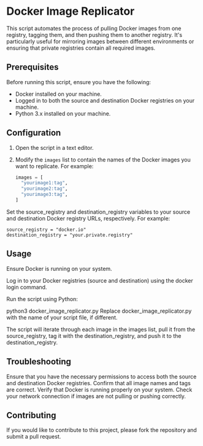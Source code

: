 # Docker Image Replicator

This script automates the process of pulling Docker images from one registry, tagging them, and then pushing them to another registry. It's particularly useful for mirroring images between different environments or ensuring that private registries contain all required images.

## Prerequisites

Before running this script, ensure you have the following:

- Docker installed on your machine.
- Logged in to both the source and destination Docker registries on your machine.
- Python 3.x installed on your machine.

## Configuration

1. Open the script in a text editor.
2. Modify the `images` list to contain the names of the Docker images you want to replicate. For example:

   ```python
   images = [
     "yourimage1:tag",
     "yourimage2:tag",
     "yourimage3:tag",
   ] 
   ```
Set the source_registry and destination_registry variables to your source and destination Docker registry URLs, respectively. For example:
```
source_registry = "docker.io"
destination_registry = "your.private.registry"
```
## Usage
Ensure Docker is running on your system.

Log in to your Docker registries (source and destination) using the docker login command.

Run the script using Python:

python3 docker_image_replicator.py
Replace docker_image_replicator.py with the name of your script file, if different.

The script will iterate through each image in the images list, pull it from the source_registry, tag it with the destination_registry, and push it to the destination_registry.

## Troubleshooting

Ensure that you have the necessary permissions to access both the source and destination Docker registries.
Confirm that all image names and tags are correct.
Verify that Docker is running properly on your system.
Check your network connection if images are not pulling or pushing correctly.

## Contributing
If you would like to contribute to this project, please fork the repository and submit a pull request.
